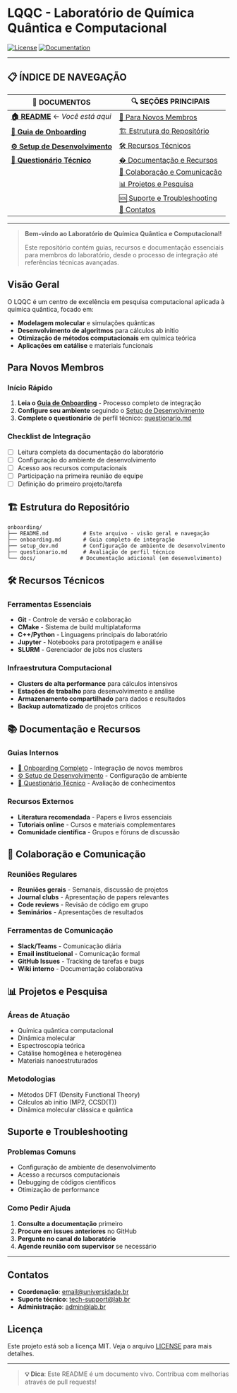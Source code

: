 # LQQC - Laboratório de Química Quântica e Computacional

[![License](https://img.shields.io/badge/License-MIT-blue.svg)](LICENSE)
[![Documentation](https://img.shields.io/badge/docs-latest-brightgreen.svg)](docs/)

---

## 📋 ÍNDICE DE NAVEGAÇÃO

| 📖 **DOCUMENTOS** | 🔍 **SEÇÕES PRINCIPAIS** |
|-------------------|-------------------------|
| **[🏠 README](README.md)** ← *Você está aqui* | [👥 Para Novos Membros](#para-novos-membros) |
| **[🚀 Guia de Onboarding](onboarding.md)** | [🏗️ Estrutura do Repositório](#️-estrutura-do-repositório) |
| **[⚙️ Setup de Desenvolvimento](setup_dev.md)** | [🛠️ Recursos Técnicos](#️-recursos-técnicos) |
| **[📝 Questionário Técnico](questionario.md)** | [� Documentação e Recursos](#-documentação-e-recursos) |
|  | [🤝 Colaboração e Comunicação](#-colaboração-e-comunicação) |
|  | [📊 Projetos e Pesquisa](#-projetos-e-pesquisa) |
|  | [🆘 Suporte e Troubleshooting](#suporte-e-troubleshooting) |
|  | [📧 Contatos](#contatos) |

---

> **Bem-vindo ao Laboratório de Química Quântica e Computacional!**
>
> Este repositório contém guias, recursos e documentação essenciais para membros do laboratório, desde o processo de integração até referências técnicas avançadas.

## Visão Geral

O LQQC é um centro de excelência em pesquisa computacional aplicada à química quântica, focado em:

- **Modelagem molecular** e simulações quânticas
- **Desenvolvimento de algoritmos** para cálculos ab initio
- **Otimização de métodos computacionais** em química teórica
- **Aplicações em catálise** e materiais funcionais

## Para Novos Membros

### Início Rápido

1. **Leia o [Guia de Onboarding](onboarding.md)** - Processo completo de integração
2. **Configure seu ambiente** seguindo o [Setup de Desenvolvimento](setup_dev.md)
3. **Complete o questionário** de perfil técnico: [questionario.md](questionario.md)

### Checklist de Integração

- [ ] Leitura completa da documentação do laboratório
- [ ] Configuração do ambiente de desenvolvimento
- [ ] Acesso aos recursos computacionais
- [ ] Participação na primeira reunião de equipe
- [ ] Definição do primeiro projeto/tarefa

## 🏗️ Estrutura do Repositório

```text
onboarding/
├── README.md           # Este arquivo - visão geral e navegação
├── onboarding.md       # Guia completo de integração
├── setup_dev.md        # Configuração de ambiente de desenvolvimento
├── questionario.md     # Avaliação de perfil técnico
└── docs/              # Documentação adicional (em desenvolvimento)
```

## 🛠️ Recursos Técnicos

### Ferramentas Essenciais

- **Git** - Controle de versão e colaboração
- **CMake** - Sistema de build multiplataforma
- **C++/Python** - Linguagens principais do laboratório
- **Jupyter** - Notebooks para prototipagem e análise
- **SLURM** - Gerenciador de jobs nos clusters

### Infraestrutura Computacional

- **Clusters de alta performance** para cálculos intensivos
- **Estações de trabalho** para desenvolvimento e análise
- **Armazenamento compartilhado** para dados e resultados
- **Backup automatizado** de projetos críticos

## 📚 Documentação e Recursos

### Guias Internos

- [📖 Onboarding Completo](onboarding.md) - Integração de novos membros
- [⚙️ Setup de Desenvolvimento](setup_dev.md) - Configuração de ambiente
- [📝 Questionário Técnico](questionario.md) - Avaliação de conhecimentos

### Recursos Externos

- **Literatura recomendada** - Papers e livros essenciais
- **Tutoriais online** - Cursos e materiais complementares
- **Comunidade científica** - Grupos e fóruns de discussão

## 🤝 Colaboração e Comunicação

### Reuniões Regulares

- **Reuniões gerais** - Semanais, discussão de projetos
- **Journal clubs** - Apresentação de papers relevantes
- **Code reviews** - Revisão de código em grupo
- **Seminários** - Apresentações de resultados

### Ferramentas de Comunicação

- **Slack/Teams** - Comunicação diária
- **Email institucional** - Comunicação formal
- **GitHub Issues** - Tracking de tarefas e bugs
- **Wiki interno** - Documentação colaborativa

## 📊 Projetos e Pesquisa

### Áreas de Atuação

- Química quântica computacional
- Dinâmica molecular
- Espectroscopia teórica
- Catálise homogênea e heterogênea
- Materiais nanoestruturados

### Metodologias

- Métodos DFT (Density Functional Theory)
- Cálculos ab initio (MP2, CCSD(T))
- Dinâmica molecular clássica e quântica

## Suporte e Troubleshooting

### Problemas Comuns

- Configuração de ambiente de desenvolvimento
- Acesso a recursos computacionais
- Debugging de códigos científicos
- Otimização de performance

### Como Pedir Ajuda

1. **Consulte a documentação** primeiro
2. **Procure em issues anteriores** no GitHub
3. **Pergunte no canal do laboratório**
4. **Agende reunião com supervisor** se necessário

---

## Contatos

- **Coordenação**: [email@universidade.br](mailto:email@universidade.br)
- **Suporte técnico**: [tech-support@lab.br](mailto:tech-support@lab.br)
- **Administração**: [admin@lab.br](mailto:admin@lab.br)

## Licença

Este projeto está sob a licença MIT. Veja o arquivo [LICENSE](LICENSE) para mais detalhes.

---

> **💡 Dica**: Este README é um documento vivo. Contribua com melhorias através de pull requests!
